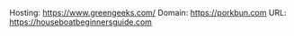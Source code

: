 Hosting: https://www.greengeeks.com/
Domain: https://porkbun.com
URL: https://houseboatbeginnersguide.com 